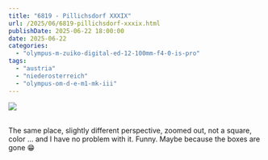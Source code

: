```yaml
---
title: "6819 - Pillichsdorf XXXIX"
url: /2025/06/6819-pillichsdorf-xxxix.html
publishDate: 2025-06-22 18:00:00
date: 2025-06-22
categories:
  - "olympus-m-zuiko-digital-ed-12-100mm-f4-0-is-pro"
tags:
  - "austria"
  - "niederosterreich"
  - "olympus-om-d-e-m1-mk-iii"
---
```

<div class="container">
<div class="center"><a target="_blank" href="https://d25zfm9zpd7gm5.cloudfront.net/1200x1200/2020/20201227_134302_lr.jpg"><img class="webfeedsFeaturedVisual" src="https://d25zfm9zpd7gm5.cloudfront.net/0600x0600/2020/20201227_134302_lr.jpg" /></a></div>
</div>
<br />

The same place, slightly different perspective, zoomed out,
not a square, color ... and I have no problem with it.
Funny. Maybe because the boxes are gone :grin:
